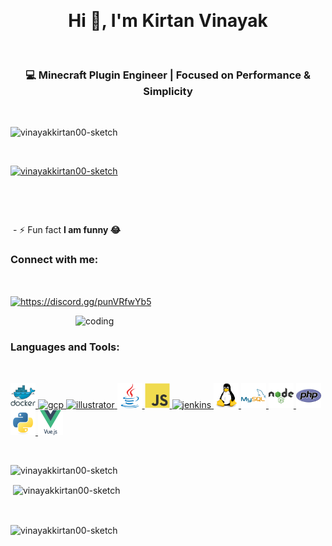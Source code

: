 ‎<h1 align="center">Hi 👋, I'm Kirtan Vinayak</h1>
‎<h3 align="center">💻 Minecraft Plugin Engineer | Focused on Performance & Simplicity</h3>
‎
‎<p align="left"> <img src="https://komarev.com/ghpvc/?username=vinayakkirtan00-sketch&label=Profile%20views&color=0e75b6&style=flat" alt="vinayakkirtan00-sketch" /> </p>
‎
‎<p align="left"> <a href="https://github.com/ryo-ma/github-profile-trophy"><img src="https://github-profile-trophy.vercel.app/?username=vinayakkirtan00-sketch" alt="vinayakkirtan00-sketch" /></a> </p>
‎
‎<p align="left"> <a href="https://twitter.com/" target="blank"><img src="https://img.shields.io/twitter/follow/?logo=twitter&style=for-the-badge" alt="" /></a> </p>
‎
‎- ⚡ Fun fact **I am funny 😂**
‎
‎<h3 align="left">Connect with me:</h3>
‎<p align="left">
‎<a href="https://discord.gg/https://discord.gg/punVRfwYb5" target="blank"><img align="center" src="https://raw.githubusercontent.com/rahuldkjain/github-profile-readme-generator/master/src/images/icons/Social/discord.svg" alt="https://discord.gg/punVRfwYb5" height="30" width="40" /></a>
‎</p>
‎
‎<img align="right" alt="coding" width="400" src="https://user-images.githubusercontent.com/74038190/212749171-b84692a8-2b04-4e3b-93ca-ac14705da224.gif">
‎
‎<h3 align="left">Languages and Tools:</h3>
‎<p align="left"> <a href="https://www.docker.com/" target="_blank" rel="noreferrer"> <img src="https://raw.githubusercontent.com/devicons/devicon/master/icons/docker/docker-original-wordmark.svg" alt="docker" width="40" height="40"/> </a> <a href="https://cloud.google.com" target="_blank" rel="noreferrer"> <img src="https://www.vectorlogo.zone/logos/google_cloud/google_cloud-icon.svg" alt="gcp" width="40" height="40"/> </a> <a href="https://www.adobe.com/in/products/illustrator.html" target="_blank" rel="noreferrer"> <img src="https://www.vectorlogo.zone/logos/adobe_illustrator/adobe_illustrator-icon.svg" alt="illustrator" width="40" height="40"/> </a> <a href="https://www.java.com" target="_blank" rel="noreferrer"> <img src="https://raw.githubusercontent.com/devicons/devicon/master/icons/java/java-original.svg" alt="java" width="40" height="40"/> </a> <a href="https://developer.mozilla.org/en-US/docs/Web/JavaScript" target="_blank" rel="noreferrer"> <img src="https://raw.githubusercontent.com/devicons/devicon/master/icons/javascript/javascript-original.svg" alt="javascript" width="40" height="40"/> </a> <a href="https://www.jenkins.io" target="_blank" rel="noreferrer"> <img src="https://www.vectorlogo.zone/logos/jenkins/jenkins-icon.svg" alt="jenkins" width="40" height="40"/> </a> <a href="https://www.linux.org/" target="_blank" rel="noreferrer"> <img src="https://raw.githubusercontent.com/devicons/devicon/master/icons/linux/linux-original.svg" alt="linux" width="40" height="40"/> </a> <a href="https://www.mysql.com/" target="_blank" rel="noreferrer"> <img src="https://raw.githubusercontent.com/devicons/devicon/master/icons/mysql/mysql-original-wordmark.svg" alt="mysql" width="40" height="40"/> </a> <a href="https://nodejs.org" target="_blank" rel="noreferrer"> <img src="https://raw.githubusercontent.com/devicons/devicon/master/icons/nodejs/nodejs-original-wordmark.svg" alt="nodejs" width="40" height="40"/> </a> <a href="https://www.php.net" target="_blank" rel="noreferrer"> <img src="https://raw.githubusercontent.com/devicons/devicon/master/icons/php/php-original.svg" alt="php" width="40" height="40"/> </a> <a href="https://www.python.org" target="_blank" rel="noreferrer"> <img src="https://raw.githubusercontent.com/devicons/devicon/master/icons/python/python-original.svg" alt="python" width="40" height="40"/> </a> <a href="https://vuejs.org/" target="_blank" rel="noreferrer"> <img src="https://raw.githubusercontent.com/devicons/devicon/master/icons/vuejs/vuejs-original-wordmark.svg" alt="vuejs" width="40" height="40"/> </a> </p>
‎
‎<p><img align="left" src="https://github-readme-stats.vercel.app/api/top-langs?username=vinayakkirtan00-sketch&show_icons=true&locale=en&layout=compact" alt="vinayakkirtan00-sketch" /></p>
‎
‎<p>&nbsp;<img align="center" src="https://github-readme-stats.vercel.app/api?username=vinayakkirtan00-sketch&show_icons=true&locale=en" alt="vinayakkirtan00-sketch" /></p>
‎
‎<p><img align="center" src="https://github-readme-streak-stats.herokuapp.com/?user=vinayakkirtan00-sketch&" alt="vinayakkirtan00-sketch" /></p>
‎
